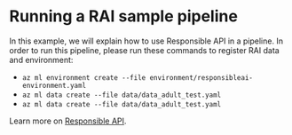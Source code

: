 # Running a RAI sample pipeline
In this example, we will explain how to use Responsible API in a pipeline. In order to run this pipeline, please run these commands to register RAI data and environment: 
- `az ml environment create --file environment/responsibleai-environment.yaml` 
- `az ml data create --file data/data_adult_test.yaml` 
- `az ml data create --file data/data_adult_test.yaml` 

Learn more on [Responsible API](https://github.com/Azure/RAI-vNext-Preview).
